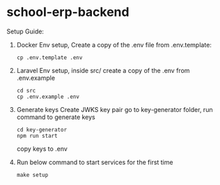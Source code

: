# school-erp-backend

Setup Guide:
1. Docker Env setup,
    Create a copy of the .env file from .env.template:
   
    ```shell
   cp .env.template .env
    ```
    
2. Laravel Env setup,
    inside src/
    create a copy of the .env from .env.example

    ```shell
    cd src
    cp .env.example .env
    ```
    
3. Generate keys
    Create JWKS key pair
    go to key-generator folder, run command to generate keys

    ```shell
    cd key-generator
    npm run start
    ```
     copy keys to .env
   

4. Run below command to start services for the first time
   ```shell
   make setup
   ```

